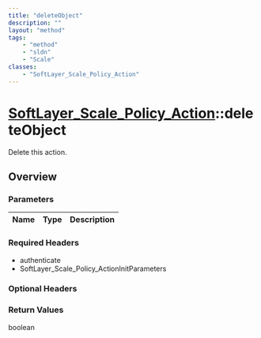 ```yaml
---
title: "deleteObject"
description: ""
layout: "method"
tags:
    - "method"
    - "sldn"
    - "Scale"
classes:
    - "SoftLayer_Scale_Policy_Action"
---
```

# [SoftLayer_Scale_Policy_Action](/reference/services/SoftLayer_Scale_Policy_Action)::deleteObject

Delete this action.


## Overview 


### Parameters 
|Name | Type | Description |
| --- | --- | --- |


### Required Headers
* authenticate
* SoftLayer_Scale_Policy_ActionInitParameters

### Optional Headers

### Return Values
boolean

